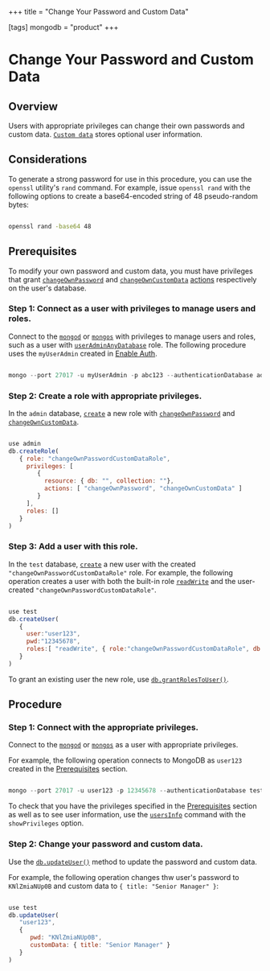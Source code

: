 +++
title = "Change Your Password and Custom Data"

[tags]
mongodb = "product"
+++
# Change Your Password and Custom Data


## Overview

Users with appropriate privileges can change their own passwords and
custom data. [``Custom data``](#admin.system.users.customData) stores
optional user information.


## Considerations

To generate a strong password for use in this procedure, you can use the
``openssl`` utility's ``rand`` command. For example, issue ``openssl
rand`` with the following options to create a base64-encoded string of 48
pseudo-random bytes:

```sh

openssl rand -base64 48

```


## Prerequisites

To modify your own password and custom data, you must have privileges
that grant [``changeOwnPassword``](#changeOwnPassword) and
[``changeOwnCustomData``](#changeOwnCustomData) [actions](#security-user-actions) respectively on the user's database.


### Step 1: Connect as a user with privileges to manage users and roles.

Connect to the [``mongod``](#bin.mongod) or [``mongos``](#bin.mongos) with privileges
to manage users and roles, such as a user with
[``userAdminAnyDatabase``](#userAdminAnyDatabase) role. The following procedure uses the
``myUserAdmin`` created in [Enable Auth](#).

```javascript

mongo --port 27017 -u myUserAdmin -p abc123 --authenticationDatabase admin

```


### Step 2: Create a role with appropriate privileges.

In the ``admin`` database, [``create``](#db.createRole) a new
role with [``changeOwnPassword``](#changeOwnPassword) and
[``changeOwnCustomData``](#changeOwnCustomData).

```javascript

use admin
db.createRole(
   { role: "changeOwnPasswordCustomDataRole",
     privileges: [
        {
          resource: { db: "", collection: ""},
          actions: [ "changeOwnPassword", "changeOwnCustomData" ]
        }
     ],
     roles: []
   }
)

```


### Step 3: Add a user with this role.

In the ``test`` database, [``create``](#db.createUser) a new user with
the created ``"changeOwnPasswordCustomDataRole"`` role. For example, the following
operation creates a user with both the built-in role [``readWrite``](#readWrite) and
the user-created ``"changeOwnPasswordCustomDataRole"``.

```javascript

use test
db.createUser(
   {
     user:"user123",
     pwd:"12345678",
     roles:[ "readWrite", { role:"changeOwnPasswordCustomDataRole", db:"admin" } ]
   }
)

```

To grant an existing user the new role, use
[``db.grantRolesToUser()``](#db.grantRolesToUser).


## Procedure


### Step 1: Connect with the appropriate privileges.

Connect to the [``mongod``](#bin.mongod) or [``mongos``](#bin.mongos) as a user with
appropriate privileges.

For example, the following operation connects to MongoDB as
``user123`` created in the [Prerequisites](#change-own-password-prereq)
section.

```javascript

mongo --port 27017 -u user123 -p 12345678 --authenticationDatabase test

```

To check that you have the privileges specified in the
[Prerequisites](#change-own-password-prereq) section as well as to see user
information, use the [``usersInfo``](#dbcmd.usersInfo) command with the
``showPrivileges`` option.


### Step 2: Change your password and custom data.

Use the [``db.updateUser()``](#db.updateUser) method to update the password and
custom data.

For example, the following operation changes thw user's password to
``KNlZmiaNUp0B`` and custom data to ``{ title: "Senior Manager" }``:

```javascript

use test
db.updateUser(
   "user123",
   {
      pwd: "KNlZmiaNUp0B",
      customData: { title: "Senior Manager" }
   }
)

```
